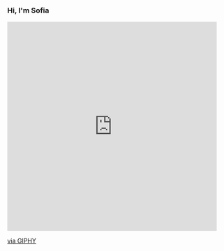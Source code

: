 ### Hi, I'm Sofia

<!--
**SofiazaR/sofiazaR** is a ✨ _special_ ✨ repository because its `README.md` (this file) appears on your GitHub profile.

Here are some ideas to get you started:

- 🔭 I’m currently working on ...
- 🌱 I’m currently learning ...
- 👯 I’m looking to collaborate on ...
- 🤔 I’m looking for help with ...
- 💬 Ask me about ...
- 📫 How to reach me: ...
- 😄 Pronouns: ...
- ⚡ Fun fact: ...
-->
<iframe src="https://giphy.com/embed/ekebkJkXk7HfmFDr5r" width="480" height="480" frameBorder="0" class="giphy-embed" allowFullScreen></iframe><p><a href="https://giphy.com/gifs/LINEFRIENDS-cute-bt21-bt21baby-ekebkJkXk7HfmFDr5r">via GIPHY</a></p>
